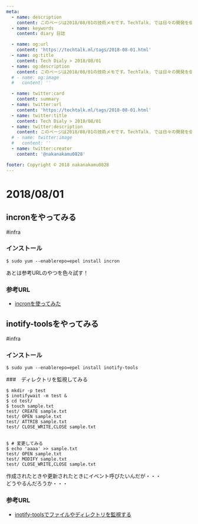 ```yaml
---
meta:
  - name: description
    content: このページは2018/08/01の技術メモです。TechTalk. では日々の開発を個人メモとして残しています。将来に向けて技術ノウハウを蓄積することを目的とします。
  - name: keywords
    content: diary 日誌

  - name: og:url
    content: 'https://techtalk.ml/tags/2018-08-01.html'
  - name: og:title
    content: Tech Dialy > 2018/08/01
  - name: og:description
    content: このページは2018/08/01の技術メモです。TechTalk. では日々の開発を個人メモとして残しています。将来に向けて技術ノウハウを蓄積することを目的とします。
  # - name: og:image
  #   content: ''

  - name: twitter:card
    content: summary
  - name: twitter:url
    content: 'https://techtalk.ml/tags/2018-08-01.html'
  - name: twitter:title
    content: Tech Dialy > 2018/08/01
  - name: twitter:description
    content: このページは2018/08/01の技術メモです。TechTalk. では日々の開発を個人メモとして残しています。将来に向けて技術ノウハウを蓄積することを目的とします。
  # - name: twitter:image
  #   content: ''
  - name: twitter:creator
    content: '@nakanakamu0828'

footer: Copyright © 2018 nakanakamu0828
---
```

# 2018/08/01
## incronをやってみる
#infra

### インストール
```
$ sudo yum --enablerepo=epel install incron
```

あとは参考URLのやつを色々試す！


### 参考URL
* [incronを使ってみた](https://qiita.com/k-suzuki/items/4a94ebeda9ec75fdad40)



## inotify-toolsをやってみる
#infra

### インストール
```
$ sudo yum --enablerepo=epel install inotify-tools
```

###　ディレクトリを監視してみる
```
$ mkdir -p test
$ inotifywait -m test &
$ cd test/
$ touch sample.txt
test/ CREATE sample.txt
test/ OPEN sample.txt
test/ ATTRIB sample.txt
test/ CLOSE_WRITE,CLOSE sample.txt


$ # 変更してみる
$ echo 'aaaa' >> sample.txt
test/ OPEN sample.txt
test/ MODIFY sample.txt
test/ CLOSE_WRITE,CLOSE sample.txt
```

作成されたときや更新されたときにイベント呼びたいんだが・・・  
どうやるんだろうか・・・  

### 参考URL
* [inotify-toolsでファイルやディレクトリを監視する](https://qiita.com/stc1988/items/464410382f8425681c20)

